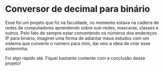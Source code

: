 ﻿# Conversor de decimal para binário

 Esse foi um projeto que fiz na faculdade, no momento estava na cadeira de redes de computadores aprendendo sobre sub-redes, mascaras, classes e outros.
 Pelo fato de sempre estar convertendo os números dos endereços IP para binário, imaginei uma forma de adiantar meus estudos com um sistema que converte o número para mim, dai veio a ideia de criar esse sisteminha.

 Foi algo rápido até. Fiquei bastante contente com a conclusão desse projeto!
